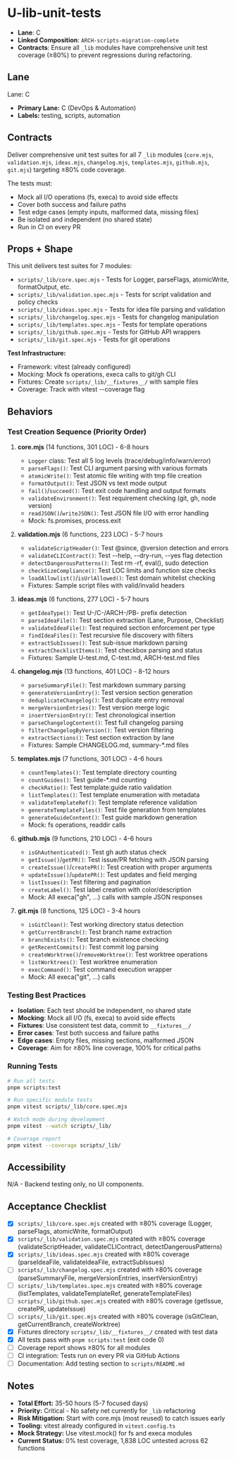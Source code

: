 # U-lib-unit-tests

- **Lane**: C
- **Linked Composition**: `ARCH-scripts-migration-complete`
- **Contracts**: Ensure all `_lib` modules have comprehensive unit test coverage (≥80%) to prevent regressions during refactoring.

## Lane

Lane: C

- **Primary Lane:** C (DevOps & Automation)
- **Labels:** testing, scripts, automation

## Contracts

Deliver comprehensive unit test suites for all 7 `_lib` modules (`core.mjs`, `validation.mjs`, `ideas.mjs`, `changelog.mjs`, `templates.mjs`, `github.mjs`, `git.mjs`) targeting ≥80% code coverage.

The tests must:

- Mock all I/O operations (fs, execa) to avoid side effects
- Cover both success and failure paths
- Test edge cases (empty inputs, malformed data, missing files)
- Be isolated and independent (no shared state)
- Run in CI on every PR

## Props + Shape

This unit delivers test suites for 7 modules:

- `scripts/_lib/core.spec.mjs` - Tests for Logger, parseFlags, atomicWrite, formatOutput, etc.
- `scripts/_lib/validation.spec.mjs` - Tests for script validation and policy checks
- `scripts/_lib/ideas.spec.mjs` - Tests for idea file parsing and validation
- `scripts/_lib/changelog.spec.mjs` - Tests for changelog manipulation
- `scripts/_lib/templates.spec.mjs` - Tests for template operations
- `scripts/_lib/github.spec.mjs` - Tests for GitHub API wrappers
- `scripts/_lib/git.spec.mjs` - Tests for git operations

**Test Infrastructure:**

- Framework: vitest (already configured)
- Mocking: Mock fs operations, execa calls to git/gh CLI
- Fixtures: Create `scripts/_lib/__fixtures__/` with sample files
- Coverage: Track with vitest --coverage flag

## Behaviors

### Test Creation Sequence (Priority Order)

1. **core.mjs** (14 functions, 301 LOC) - 6-8 hours
   - `Logger` class: Test all 5 log levels (trace/debug/info/warn/error)
   - `parseFlags()`: Test CLI argument parsing with various formats
   - `atomicWrite()`: Test atomic file writing with tmp file creation
   - `formatOutput()`: Test JSON vs text mode output
   - `fail()`/`succeed()`: Test exit code handling and output formats
   - `validateEnvironment()`: Test requirement checking (git, gh, node version)
   - `readJSON()`/`writeJSON()`: Test JSON file I/O with error handling
   - Mock: fs.promises, process.exit

2. **validation.mjs** (6 functions, 223 LOC) - 5-7 hours
   - `validateScriptHeader()`: Test @since, @version detection and errors
   - `validateCLIContract()`: Test --help, --dry-run, --yes flag detection
   - `detectDangerousPatterns()`: Test rm -rf, eval(), sudo detection
   - `checkSizeCompliance()`: Test LOC limits and function size checks
   - `loadAllowlist()`/`isUrlAllowed()`: Test domain whitelist checking
   - Fixtures: Sample script files with valid/invalid headers

3. **ideas.mjs** (6 functions, 277 LOC) - 5-7 hours
   - `getIdeaType()`: Test U-/C-/ARCH-/PB- prefix detection
   - `parseIdeaFile()`: Test section extraction (Lane, Purpose, Checklist)
   - `validateIdeaFile()`: Test required section enforcement per type
   - `findIdeaFiles()`: Test recursive file discovery with filters
   - `extractSubIssues()`: Test sub-issue markdown parsing
   - `extractChecklistItems()`: Test checkbox parsing and status
   - Fixtures: Sample U-test.md, C-test.md, ARCH-test.md files

4. **changelog.mjs** (13 functions, 401 LOC) - 8-12 hours
   - `parseSummaryFile()`: Test markdown summary parsing
   - `generateVersionEntry()`: Test version section generation
   - `deduplicateChangelog()`: Test duplicate entry removal
   - `mergeVersionEntries()`: Test version merge logic
   - `insertVersionEntry()`: Test chronological insertion
   - `parseChangelogContent()`: Test full changelog parsing
   - `filterChangelogByVersion()`: Test version filtering
   - `extractSections()`: Test section extraction by lane
   - Fixtures: Sample CHANGELOG.md, summary-\*.md files

5. **templates.mjs** (7 functions, 301 LOC) - 4-6 hours
   - `countTemplates()`: Test template directory counting
   - `countGuides()`: Test guide-\*.md counting
   - `checkRatio()`: Test template:guide ratio validation
   - `listTemplates()`: Test template enumeration with metadata
   - `validateTemplateRef()`: Test template reference validation
   - `generateTemplateFiles()`: Test file generation from templates
   - `generateGuideContent()`: Test guide markdown generation
   - Mock: fs operations, readdir calls

6. **github.mjs** (9 functions, 210 LOC) - 4-6 hours
   - `isGhAuthenticated()`: Test gh auth status check
   - `getIssue()`/`getPR()`: Test issue/PR fetching with JSON parsing
   - `createIssue()`/`createPR()`: Test creation with proper arguments
   - `updateIssue()`/`updatePR()`: Test updates and field merging
   - `listIssues()`: Test filtering and pagination
   - `createLabel()`: Test label creation with color/description
   - Mock: All execa("gh", ...) calls with sample JSON responses

7. **git.mjs** (8 functions, 125 LOC) - 3-4 hours
   - `isGitClean()`: Test working directory status detection
   - `getCurrentBranch()`: Test branch name extraction
   - `branchExists()`: Test branch existence checking
   - `getRecentCommits()`: Test commit log parsing
   - `createWorktree()`/`removeWorktree()`: Test worktree operations
   - `listWorktrees()`: Test worktree enumeration
   - `execCommand()`: Test command execution wrapper
   - Mock: All execa("git", ...) calls

### Testing Best Practices

- **Isolation**: Each test should be independent, no shared state
- **Mocking**: Mock all I/O (fs, execa) to avoid side effects
- **Fixtures**: Use consistent test data, commit to `__fixtures__/`
- **Error cases**: Test both success and failure paths
- **Edge cases**: Empty files, missing sections, malformed JSON
- **Coverage**: Aim for ≥80% line coverage, 100% for critical paths

### Running Tests

```bash
# Run all tests
pnpm scripts:test

# Run specific module tests
pnpm vitest scripts/_lib/core.spec.mjs

# Watch mode during development
pnpm vitest --watch scripts/_lib/

# Coverage report
pnpm vitest --coverage scripts/_lib/
```

## Accessibility

N/A - Backend testing only, no UI components.

## Acceptance Checklist

- [x] `scripts/_lib/core.spec.mjs` created with ≥80% coverage (Logger, parseFlags, atomicWrite, formatOutput)
- [x] `scripts/_lib/validation.spec.mjs` created with ≥80% coverage (validateScriptHeader, validateCLIContract, detectDangerousPatterns)
- [x] `scripts/_lib/ideas.spec.mjs` created with ≥80% coverage (parseIdeaFile, validateIdeaFile, extractSubIssues)
- [ ] `scripts/_lib/changelog.spec.mjs` created with ≥80% coverage (parseSummaryFile, mergeVersionEntries, insertVersionEntry)
- [ ] `scripts/_lib/templates.spec.mjs` created with ≥80% coverage (listTemplates, validateTemplateRef, generateTemplateFiles)
- [ ] `scripts/_lib/github.spec.mjs` created with ≥80% coverage (getIssue, createPR, updateIssue)
- [ ] `scripts/_lib/git.spec.mjs` created with ≥80% coverage (isGitClean, getCurrentBranch, createWorktree)
- [x] Fixtures directory `scripts/_lib/__fixtures__/` created with test data
- [x] All tests pass with `pnpm scripts:test` (exit code 0)
- [ ] Coverage report shows ≥80% for all modules
- [ ] CI integration: Tests run on every PR via GitHub Actions
- [ ] Documentation: Add testing section to `scripts/README.md`

## Notes

- **Total Effort:** 35-50 hours (5-7 focused days)
- **Priority:** Critical - No safety net currently for `_lib` refactoring
- **Risk Mitigation:** Start with core.mjs (most reused) to catch issues early
- **Tooling:** vitest already configured in `vitest.config.ts`
- **Mock Strategy:** Use vitest.mock() for fs and execa modules
- **Current Status:** 0% test coverage, 1,838 LOC untested across 62 functions
